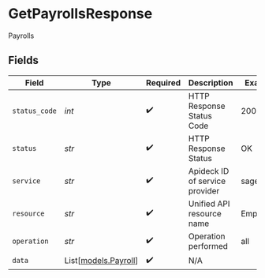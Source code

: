 # GetPayrollsResponse

Payrolls


## Fields

| Field                                        | Type                                         | Required                                     | Description                                  | Example                                      |
| -------------------------------------------- | -------------------------------------------- | -------------------------------------------- | -------------------------------------------- | -------------------------------------------- |
| `status_code`                                | *int*                                        | :heavy_check_mark:                           | HTTP Response Status Code                    | 200                                          |
| `status`                                     | *str*                                        | :heavy_check_mark:                           | HTTP Response Status                         | OK                                           |
| `service`                                    | *str*                                        | :heavy_check_mark:                           | Apideck ID of service provider               | sage-hr                                      |
| `resource`                                   | *str*                                        | :heavy_check_mark:                           | Unified API resource name                    | Employees                                    |
| `operation`                                  | *str*                                        | :heavy_check_mark:                           | Operation performed                          | all                                          |
| `data`                                       | List[[models.Payroll](../models/payroll.md)] | :heavy_check_mark:                           | N/A                                          |                                              |